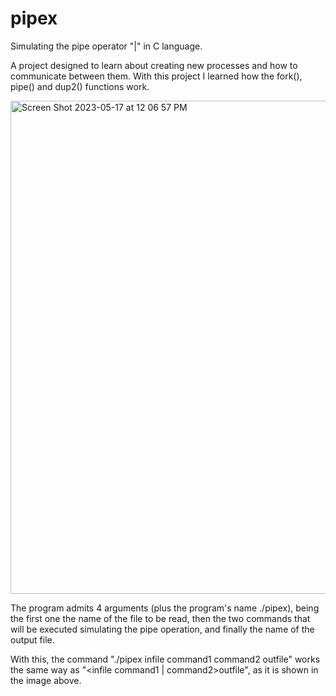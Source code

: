 # pipex
Simulating the pipe operator "|" in C language.

A project designed to learn about creating new processes and how to communicate between them. With this project I learned how the fork(), pipe() and dup2() functions work.

<img width="789" alt="Screen Shot 2023-05-17 at 12 06 57 PM" src="https://github.com/javiburn/pipex/assets/72255876/22c78cd0-6c10-46d0-9d7a-d4e04eca42bb">


The program admits 4 arguments (plus the program's name ./pipex), being the first one the name of the file to be read, then the two commands that will be executed simulating the pipe operation, and finally the name of the output file.

With this, the command "./pipex infile command1 command2 outfile" works the same way as "<infile command1 | command2>outfile", as it is shown in the image above.
